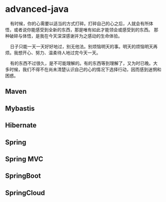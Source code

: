 # advanced-java
&nbsp;&nbsp;&nbsp;&nbsp;有时候，你的心需要以适当的方式打碎。打碎自己的心之后，人就会有所体悟，或者说你能感受到全新的东西，那是唯有如此才能领会或感受到的东西。 那种破碎与体悟，是我在今天深深感谢并为之感动的生命体验。

&nbsp;&nbsp;&nbsp;&nbsp;日子只能一天一天好好地过，别无他法。别烦恼明天的事。明天的烦恼明天再烦。我想开心、努力、温柔待人地过完今天一天。

&nbsp;&nbsp;&nbsp;&nbsp;有的东西不过很久，是不可能理解的。有的东西等到理解了，又为时已晚。大多时候，我们不得不在尚未清楚认识自己的心的情况下选择行动，因而感到迷惘和困惑。

## Maven

## Mybastis

## Hibernate

## Spring

## Spring MVC

## SpringBoot

## SpringCloud
